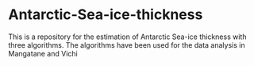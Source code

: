 # Antarctic-Sea-ice-thickness
This is a repository for the estimation of Antarctic Sea-ice thickness with three algorithms. The algorithms have been used for the data analysis in Mangatane and Vichi
